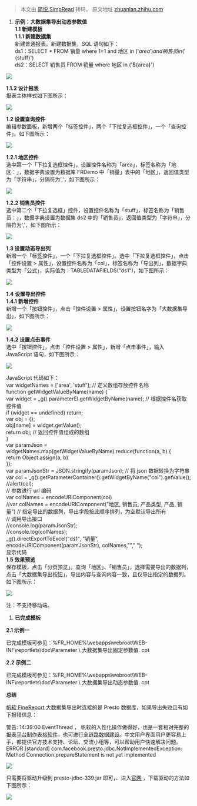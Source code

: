 > 本文由 [简悦 SimpRead](http://ksria.com/simpread/) 转码， 原文地址 [zhuanlan.zhihu.com](https://zhuanlan.zhihu.com/p/586745234)

1.  **示例：大数据集导出动态参数值**  
    **1.1 新建模板**  
    **1.1.1 新建数据集**  
    新建普通报表，新建数据集，SQL 语句如下：  
    ds1：SELECT * FROM 销量 where 1=1 and 地区 in ('${area}') and 销售员 in ('${stuff}')  
    ds2：SELECT 销售员 FROM 销量 where 地区 in ('${area}')  
    

![](https://pic1.zhimg.com/v2-c59e7f82144b76f009fbc086d4968a98_r.jpg)

  
**1.1.2 设计报表**  
报表主体样式如下图所示：  

![](https://pic2.zhimg.com/v2-2b67c5c24df3e4db1f9320b78a6c0f69_r.jpg)

  
**1.2 设置查询控件**  
编辑参数面板，新增两个「标签控件」，两个「下拉复选框控件」，一个「查询控件」。如下图所示：  

![](https://pic2.zhimg.com/v2-95d4b3adf9bdd1ce5cf68b9af2604021_r.jpg)

  
**1.2.1 地区控件**  
选中第一个「下拉复选框控件」，设置控件名称为「area」，标签名称为「地区：」，数据字典设置为数据库 FRDemo 中「销量」表中的「地区」，返回值类型为「字符串」，分隔符为','，如下图所示：  

![](https://pic1.zhimg.com/v2-778b1ac46228cbf271f5fabcc49a78b4_r.jpg)

  
**1.2.2 销售员控件**  
选中第二个「下拉复选框」控件，设置控件名称为「stuff」，标签名称为「销售员：」，数据字典设置为数据集 ds2 中的「销售员」，返回值类型为「字符串」，分隔符为','，如下图所示：  

![](https://pic3.zhimg.com/v2-6c0c60f83b8c22ae695fec55577f3f82_r.jpg)

  
**1.3 设置动态导出列**  
新增一个「标签控件」，一个「下拉复选框控件」。选中「下拉复选框控件」，点击「控件设置 > 属性」，设置控件名称为「col」，标签名称为「导出列」，数据字典类型为「公式」，实际值为：TABLEDATAFIELDS("ds1")，如下图所示：  

![](https://pic2.zhimg.com/v2-d178df86bb8a29b2585ed8e7c450ec09_r.jpg)

  
**1.4 设置导出控件**  
**1.4.1 新增控件**  
新增一个「按钮控件」，点击「控件设置 > 属性」，设置按钮名字为「大数据集导出」，如下图所示：  

![](https://pic2.zhimg.com/v2-c5f8e2af70ad513ff9d67a0f4f6576b5_r.jpg)

  
**1.4.2 设置点击事件**  
选中「按钮控件」，点击「控件设置 > 属性」，新增「点击事件」，输入 JavaScript 语句，如下图所示：  

![](https://pic3.zhimg.com/v2-39ebdceb44de8efe997edd86ccb9ae2e_r.jpg)

  
JavaScript 代码如下：  
var widgetNames = ['area', 'stuff']; // 定义数组存放控件名称  
function getWidgetValueByName(name) {  
var widget = _g().parameterEl.getWidgetByName(name); // 根据控件名获取控件值  
if (widget == undefined) return;  
var obj = {};  
obj[name] = widget.getValue();  
return obj; // 返回控件值组成的数组  
}  
var paramJson = widgetNames.map(getWidgetValueByName).reduce(function(a, b) {  
return Object.assign(a, b)  
});  
var paramJsonStr = JSON.stringify(paramJson); // 将 json 数据转换为字符串  
var col = _g().getParameterContainer().getWidgetByName("col").getValue();  
//alert(col);  
// 参数进行 url 编码  
var colNames = encodeURIComponent(col)  
//var colNames = encodeURIComponent("地区, 销售员, 产品类型, 产品, 销量") // 指定导出的数据列，导出字段按此顺序排列，为空默认导出所有  
// 调用导出接口  
//console.log(paramJsonStr);  
//console.log(colNames);  
_g().directExportToExcel("ds1", "销量", encodeURIComponent(paramJsonStr), colNames,""," ");  
显示代码  
**1.5 效果预览**  
保存模板，点击「分页预览」。查询「地区」、「销售员」，选择需要导出的数据列，点击「大数据集导出按钮」，导出内容与查询内容一致，且仅导出指定的数据列。如下图所示：  

![](https://pic3.zhimg.com/v2-1a3162196dd7e768fc73c3bac8a4a40a_r.jpg)

  
注：不支持移动端。

1.  **已完成模板**

**2.1 示例一**

已完成模板可参见：%FR_HOME%\webapps\webroot\WEB-INF\reportlets\doc\Parameter \ 大数据集导出固定参数值. cpt

**2.2 示例二**

已完成模板可参见：%FR_HOME%\webapps\webroot\WEB-INF\reportlets\doc\Parameter \ 大数据集导出动态参数值. cpt

**总结**

[帆软 FineReport](https://link.zhihu.com/?target=https%3A//www.finereport.com/%3Futm_source%3Dseo%26utm_medium%3Dseo%26utm_campaign%3Dfr-paper%26utm_term%3Dzhihu) 大数据集导出时连接的是 Presto 数据库，如果导出失败且有如下报错信息：

警告: 14:39:00 EventThread ， 帆软的人性化操作做得好，也是一套相对完整的[报表平台制作表格软件](https://link.zhihu.com/?target=https%3A//www.finereport.com/reporttool%3Futm_source%3Dseo%26utm_medium%3Dseo%26utm_campaign%3Dfr-paper%26utm_term%3Dzhihu)，也可进行[全链路数据建设](https://link.zhihu.com/?target=https%3A//www.finereport.com/product/functions/designer%3Futm_source%3Dseo%26utm_medium%3Dseo%26utm_campaign%3Dfr-paper%26utm_term%3Dzhihu)。中文用户界面用户更容易上手，都提供官方技术支持、论坛、交流小组等，可以帮助用户快速解决问题。ERROR [standard] com.facebook.presto.jdbc.NotImplementedException: Method Connection.prepareStatement is not yet implemented

![](https://pic1.zhimg.com/v2-995f88d74ef33cfb29601a304fab9f24_r.jpg)

只需要将驱动升级到 presto-jdbc-339.jar 即可，、进入[官网](https://link.zhihu.com/?target=https%3A//prestosql.io/download.html) ，下载驱动的方法如下图所示：

![](https://pic4.zhimg.com/v2-40f873d4383a9b6241eec21a5478e7f3_r.jpg)